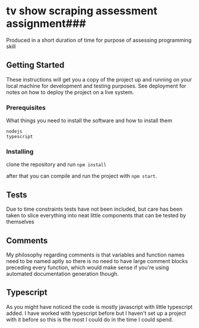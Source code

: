 # tv show scraping assessment assignment###

Produced in a short duration of time for purpose of assessing programming skill

## Getting Started

These instructions will get you a copy of the project up and running on your local machine for development and testing purposes. See deployment for notes on how to deploy the project on a live system.

### Prerequisites

What things you need to install the software and how to install them

```
nodejs
typescript
```

### Installing

clone the repository and run `npm install`

after that you can compile and run the project with `npm start`.

## Tests

Due to time constraints tests have not been included, but care has been taken to slice everything into neat little components that can be tested by themselves

## Comments

My philosophy regarding comments is that variables and function names need to be named aptly so there is no need to have large comment blocks preceding every function, which would make sense if you're using automated documentation generation though.

## Typescript

As you might have noticed the code is mostly javascript with little typescript added. I have worked with typescript before but I haven't set up a project with it before so this is the most I could do in the time I could spend.